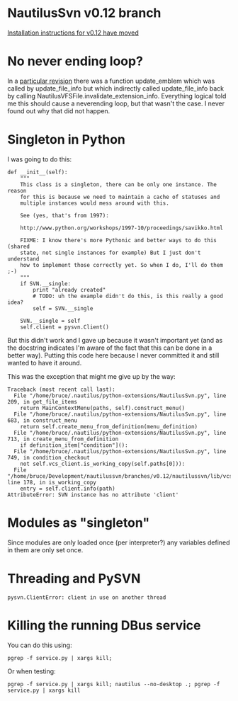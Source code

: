 # NautilusSvn v0.12 branch #

[Installation instructions for v0.12 have moved](v012_Installation.md)

# No never ending loop? #
In a [particular revision](http://code.google.com/p/nautilussvn/source/browse/branches/v0.12/nautilussvn/lib/extensions/nautilus/NautilusSvn.py?spec=svn362&r=362#218) there was a function update\_emblem which was called by update\_file\_info but which indirectly called update\_file\_info back by calling NautilusVFSFile.invalidate\_extension\_info. Everything logical told me this should cause a neverending loop, but that wasn't the case. I never found out why that did not happen.

# Singleton in Python #
I was going to do this:

```
def __init__(self):
    """
    This class is a singleton, there can be only one instance. The reason
    for this is because we need to maintain a cache of statuses and
    multiple instances would mess around with this.
    
    See (yes, that's from 1997):
    
    http://www.python.org/workshops/1997-10/proceedings/savikko.html
    
    FIXME: I know there's more Pythonic and better ways to do this (shared
    state, not single instances for example) But I just don't understand
    how to implement those correctly yet. So when I do, I'll do them ;-)
    """
    if SVN.__single:
        print "already created"
        # TODO: uh the example didn't do this, is this really a good idea?
        self = SVN.__single
        
    SVN.__single = self
    self.client = pysvn.Client()
```

But this didn't work and I gave up because it wasn't important yet (and as the docstring indicates I'm aware of the fact that this can be done in a better way). Putting this code here because I never committed it and still wanted to have it around.

This was the exception that might me give up by the way:

```
Traceback (most recent call last):
  File "/home/bruce/.nautilus/python-extensions/NautilusSvn.py", line 209, in get_file_items
    return MainContextMenu(paths, self).construct_menu()
  File "/home/bruce/.nautilus/python-extensions/NautilusSvn.py", line 683, in construct_menu
    return self.create_menu_from_definition(menu_definition)
  File "/home/bruce/.nautilus/python-extensions/NautilusSvn.py", line 713, in create_menu_from_definition
    if definition_item["condition"]():
  File "/home/bruce/.nautilus/python-extensions/NautilusSvn.py", line 749, in condition_checkout
    not self.vcs_client.is_working_copy(self.paths[0])):
  File "/home/bruce/Development/nautilussvn/branches/v0.12/nautilussvn/lib/vcs/svn.py", line 178, in is_working_copy
    entry = self.client.info(path)
AttributeError: SVN instance has no attribute 'client'
```

# Modules as "singleton" #
Since modules are only loaded once (per interpreter?) any variables defined in them are only set once.

# Threading and PySVN #

```
pysvn.ClientError: client in use on another thread
```

# Killing the running DBus service #
You can do this using:
```
pgrep -f service.py | xargs kill; 
```

Or when testing:
```
pgrep -f service.py | xargs kill; nautilus --no-desktop .; pgrep -f service.py | xargs kill
```